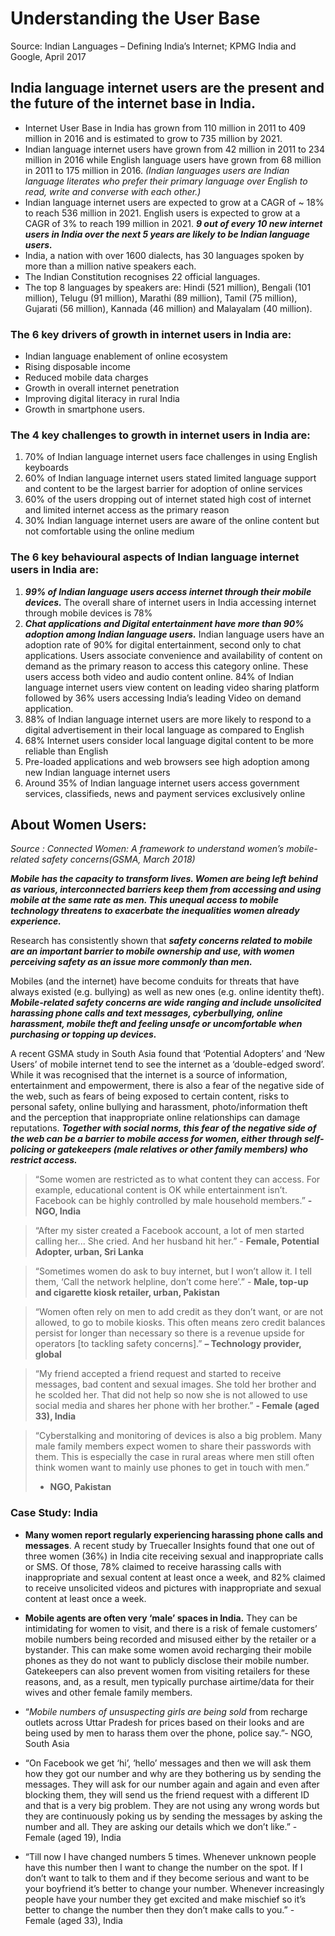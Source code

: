 # Understanding the User Base

 Source: Indian Languages – Defining India’s Internet; KPMG India and Google, April 2017 

## India language internet users are the present and the future of the internet base in India. 

* Internet User Base in India has grown from 110 million in 2011 to 409 million in 2016 and is estimated to grow to 735 million by 2021. 
* Indian language internet users have grown from 42 million in 2011 to 234 million in 2016 while English language users have grown from 68 million in 2011 to 175 million in 2016. _\(Indian languages users are Indian language literates who prefer their primary language over English to read, write and converse with each other. \)_
* Indian language internet users are expected to grow at a CAGR of ~ 18% to reach 536 million in 2021. English users is expected to grow at a CAGR of 3% to reach 199 million in 2021. _**9 out of every 10 new internet users in India over the next 5 years are likely to be Indian language users. **_
* India, a nation with over 1600 dialects, has 30 languages spoken by more than a million native speakers each. 
* The Indian Constitution recognises 22 official languages. 
* The top 8 languages by speakers are: Hindi \(521 million\), Bengali \(101 million\), Telugu \(91 million\), Marathi \(89 million\), Tamil \(75 million\), Gujarati \(56 million\), Kannada \(46 million\) and Malayalam \(40 million\). 

###  The 6 key drivers of growth in internet users in India are: 

*  Indian language enablement of online ecosystem 
*  Rising disposable income 
*  Reduced mobile data charges 
* Growth in overall internet penetration
* Improving digital literacy in rural India
* Growth in smartphone users.

###  The 4 key challenges to growth in internet users in India are:

1.  70% of Indian language internet users face challenges in using English keyboards
2. 60% of Indian language internet users stated limited language support and content to be the largest barrier for adoption of online services
3. 60% of the users dropping out of internet stated high cost of internet and limited internet access as the primary reason
4. 30% Indian language internet users are aware of the online content but not comfortable using the online medium

###  The 6 key behavioural aspects of Indian language internet users in India are:

1. _**99% of Indian language users access internet through their mobile devices.**_ The overall share of internet users in India accessing internet through mobile devices is 78%
2. _**Chat applications and Digital entertainment have more than 90% adoption among Indian language users.**_ Indian language users have an adoption rate of 90% for digital entertainment, second only to chat applications. Users associate convenience and availability of content on demand as the primary reason to access this category online. These users access both video and audio content online. 84% of Indian language internet users view content on leading video sharing platform followed by 36% users accessing India’s leading Video on demand application.
3.  88% of Indian language internet users are more likely to respond to a digital advertisement in their local language as compared to English
4. 68% Internet users consider local language digital content to be more reliable than English
5. Pre-loaded applications and web browsers see high adoption among new Indian language internet users
6.  Around 35% of Indian language internet users access government services, classifieds, news and payment services exclusively online

##  About Women Users:

_Source : Connected Women: A framework to understand women’s mobile-related safety concerns\(GSMA, March 2018\) _

_**Mobile has the capacity to transform lives. Women are being left behind as various, interconnected barriers keep them from accessing and using mobile at the same rate as men. This unequal access to mobile technology threatens to exacerbate the inequalities women already experience.**_

Research has consistently shown that _**safety concerns related to mobile are an important barrier to mobile ownership and use, with women perceiving safety as an issue more commonly than men.**_

Mobiles \(and the internet\) have become conduits for threats that have always existed \(e.g. bullying\) as well as new ones \(e.g. online identity theft\). _**Mobile-related safety concerns are wide ranging and include unsolicited harassing phone calls and text messages, cyberbullying, online harassment, mobile theft and feeling unsafe or uncomfortable when purchasing or topping up devices.**_

A recent GSMA study in South Asia found that ‘Potential Adopters’ and ‘New Users’ of mobile internet tend to see the internet as a ‘double-edged sword’. While it was recognised that the internet is a source of information, entertainment and empowerment, there is also a fear of the negative side of the web, such as fears of being exposed to certain content, risks to personal safety, online bullying and harassment, photo/information theft and the perception that inappropriate online relationships can damage reputations. _**Together with social norms, this fear of the negative side of the web can be a barrier to mobile access for women, either through self-policing or gatekeepers \(male relatives or other family members\) who restrict access.**_

> “Some women are restricted as to what content they can access. For example, educational content is OK while entertainment isn’t. Facebook can be highly controlled by male household members.” **- NGO, India**

> “After my sister created a Facebook account, a lot of men started calling her... She cried. And her husband hit her.” - **Female, Potential Adopter, urban, Sri Lanka**

> “Sometimes women do ask to buy internet, but I won’t allow it. I tell them, ‘Call the network helpline, don’t come here’.” - **Male, top-up and cigarette kiosk retailer, urban, Pakistan**

> “Women often rely on men to add credit as they don’t want, or are not allowed, to go to mobile kiosks. This often means zero credit balances persist for longer than necessary so there is a revenue upside for operators \[to tackling safety concerns\].” **– Technology provider, global**

> “My friend accepted a friend request and started to receive messages, bad content and sexual images. She told her brother and he scolded her. That did not help so now she is not allowed to use social media and shares her phone with her brother.” **- Female \(aged 33\), India**

> “Cyberstalking and monitoring of devices is also a big problem. Many male family members expect women to share their passwords with them. This is especially the case in rural areas where men still often think women want to mainly use phones to get in touch with men.”  
>  - **NGO, Pakistan** 

###  **Case Study: India**

* **Many women report regularly experiencing harassing phone calls and messages**. A recent study by Truecaller Insights found that one out of three women \(36%\) in India cite receiving sexual and inappropriate calls or SMS. Of those, 78% claimed to receive harassing calls with inappropriate and sexual content at least once a week, and 82% claimed to receive unsolicited videos and pictures with inappropriate and sexual content at least once a week.
* **Mobile agents are often very ‘male’ spaces in India.** They can be intimidating for women to visit, and there is a risk of female customers’ mobile numbers being recorded and misused either by the retailer or a bystander. This can make some women avoid recharging their mobile phones as they do not want to publicly disclose their mobile number. Gatekeepers can also prevent women from visiting retailers for these reasons, and, as a result, men typically purchase airtime/data for their wives and other female family members.
* “_Mobile numbers of unsuspecting girls are being sold_ from recharge outlets across Uttar Pradesh for prices based on their looks and are being used by men to harass them over the phone, police say.”- NGO, South Asia
* “On Facebook we get ‘hi’, ‘hello’ messages and then we will ask them how they got our number and why are they bothering us by sending the messages. They will ask for our number again and again and even after blocking them, they will send us the friend request with a different ID and that is a very big problem. They are not using any wrong words but they are continuously poking us by sending the messages by asking the number and all. They are asking our details which we don’t like.” - Female \(aged 19\), India
* “Till now I have changed numbers 5 times. Whenever unknown people have this number then I want to change the number on the spot. If I don’t want to talk to them and if they become serious and want to be your boyfriend it’s better to change your number. Whenever increasingly people have your number they get excited and make mischief so it’s better to change the number then they don’t make calls to you.” - Female \(aged 33\), India

   

 

 



